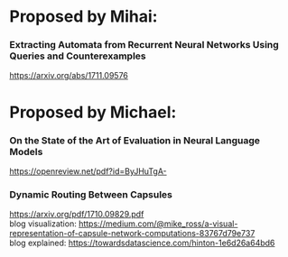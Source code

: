 # Proposed by Mihai:

### Extracting Automata from Recurrent Neural Networks Using Queries and Counterexamples
https://arxiv.org/abs/1711.09576

# Proposed by Michael:

### On the State of the Art of Evaluation in Neural Language Models
https://openreview.net/pdf?id=ByJHuTgA-


### Dynamic Routing Between Capsules
https://arxiv.org/pdf/1710.09829.pdf <br>
blog visualization: https://medium.com/@mike_ross/a-visual-representation-of-capsule-network-computations-83767d79e737 <br>
blog explained: https://towardsdatascience.com/hinton-1e6d26a64bd6

